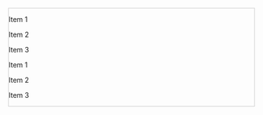 <!DOCTYPE html>
<html lang="en">

<head>
  <meta charset="UTF-8">
  <meta name="viewport" content="width=device-width, initial-scale=1.0">
  <title>Document</title>
</head>
<style>
  .scroll-container {
    overflow: auto;
    height: 200px;
    /* 根据需要设置容器高度 */
    position: relative;
    border: 1px solid #ccc;
  }


  p {
    margin: 0;
    line-height: 1.5em;
    /* 根据需要设置行高 */
  }
</style>

<body>
  <div id="scroll-container" class="scroll-container">
    <div class="scroll-content">
      <!-- 数据内容 -->
      <p>Item 1</p>
      <p>Item 2</p>
      <p>Item 3</p>
      <p>Item 1</p>
      <p>Item 2</p>
      <p>Item 3</p>
      <p>Item 1</p>
      <p>Item 2</p>
      <p>Item 3</p>
      <p>Item 1</p>
      <p>Item 2</p>
      <p>Item 3</p>
      <p>Item 1</p>
      <p>Item 2</p>
      <p>Item 3</p>
    </div>
  </div>
</body>
<script>
  const scrollContainer = document.getElementById('scroll-container');
  let autoScrollInterval = null;


  let scrollTop = 0;
  function startAutoScroll() {
    // 清除之前的滚动定时器
    clearInterval(autoScrollInterval);

    // 设定滚动速度（像素/毫秒）
    const scrollSpeed = 2;

    // 获取内容总高度和容器可见高度
    const scrollContent = scrollContainer.querySelector('.scroll-content');
    const scrollHeight = scrollContent.scrollHeight;
    const containerHeight = scrollContainer.offsetHeight;
    // console.log(scrollHeight, containerHeight);

    // 初始化滚动位置


    // 滚动函数
    autoScrollInterval = setInterval(() => {
      // 如果到达底部，则回到顶部
      if (scrollTop >= scrollHeight - containerHeight) {
        scrollTop = 0;
      } else {
        scrollTop += scrollSpeed;
      }

      // 设置滚动位置
      scrollContainer.scrollTop = scrollTop;
    }, 100); // 设置滚动间隔时间（毫秒）
  }

  // 开始自动滚动
  startAutoScroll();



  // 监听鼠标移入事件
  scrollContainer.addEventListener('mouseenter', () => {
    // 清除自动滚动定时器
    scrollTop = scrollContainer.scrollTop
    clearInterval(autoScrollInterval);
  });


  // 监听鼠标移出事件
  scrollContainer.addEventListener('mouseleave', () => {
    // 恢复自动滚动
    startAutoScroll();
  });

  // 监听滚轮事件，允许用户滚动
  scrollContainer.addEventListener('wheel', (e) => {
    console.log(scrollContainer.scrollTop);
    // 这里可以根据滚轮的方向来控制滚动的方向和速度
    // 但由于已经阻止默认行为，滚动将由浏览器处理
  });


</script>

</html>
